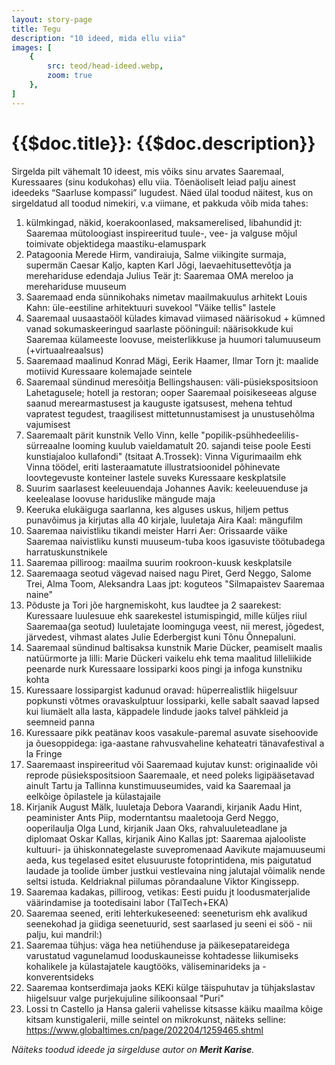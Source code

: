```yaml
---
layout: story-page
title: Tegu
description: "10 ideed, mida ellu viia"
images: [
    {
        src: teod/head-ideed.webp,
        zoom: true
    },
]
---
```


# {{$doc.title}}: {{$doc.description}}

Sirgelda pilt vähemalt 10 ideest, mis võiks sinu arvates Saaremaal, Kuressaares (sinu kodukohas) ellu viia. Tõenäoliselt leiad palju ainest ideedeks “Saarluse kompassi” lugudest. Näed ülal toodud näitest, kus on sirgeldatud all toodud nimekiri, v.a viimane, et pakkuda võib mida tahes: 

1. külmkingad, näkid, koerakoonlased, maksamerelised, libahundid jt: Saaremaa mütoloogiast inspireeritud tuule-, vee- ja valguse mõjul toimivate objektidega maastiku-elamuspark
2. Patagoonia Merede Hirm, vandiraiuja, Salme viikingite surmaja, supermän Caesar Kaljo, kapten Karl Jõgi, laevaehitusettevõtja ja merehariduse edendaja Julius Teär jt: Saaremaa OMA mereloo ja merehariduse muuseum
3. Saaremaad enda sünnikohaks nimetav maailmakuulus arhitekt Louis Kahn: üle-eestiline arhitektuuri suvekool "Väike tellis" lastele
4. Saaremaal uusaastaööl külades kimavad viimased näärisokud + kümned vanad sokumaskeeringud saarlaste pööninguil: näärisokkude kui Saaremaa külameeste loovuse, meisterlikkuse ja huumori talumuuseum (+virtuaalreaalsus)
5. Saaremaad maalinud Konrad Mägi, Eerik Haamer, Ilmar Torn jt: maalide motiivid Kuressaare kolemajade seintele
6. Saaremaal sündinud meresõitja Bellingshausen: väli-püsiekspositsioon Lahetagusele; hotell ja restoran; ooper Saaremaal poisikeseeas alguse saanud merearmastusest ja kauguste igatsusest, mehena tehtud vapratest tegudest, traagilisest mittetunnustamisest ja unustusehõlma vajumisest
7. Saaremaalt pärit kunstnik Vello Vinn, kelle "popilik-psühhedeelilis-sürreaalne looming kuulub vaieldamatult 20. sajandi teise poole Eesti kunstiajaloo kullafondi" (tsitaat A.Trossek): Vinna Vigurimaailm ehk Vinna töödel, eriti lasteraamatute illustratsioonidel põhinevate loovtegevuste konteiner lastele suveks Kuressaare keskplatsile
8. Suurim saarlasest keeleuuendaja Johannes Aavik: keeleuuenduse ja keelealase loovuse hariduslike mängude maja
9. Keeruka elukäiguga saarlanna, kes alguses uskus, hiljem pettus punavõimus ja kirjutas alla 40 kirjale, luuletaja Aira Kaal: mängufilm
10. Saaremaa naivistliku tikandi meister Harri Aer: Orissaarde väike Saaremaa naivistliku kunsti muuseum-tuba koos igasuviste töötubadega harratuskunstnikele
11. Saaremaa pilliroog: maailma suurim rookroon-kuusk keskplatsile 
12. Saaremaaga seotud vägevad naised nagu Piret, Gerd Neggo, Salome Trei, Alma Toom, Aleksandra Laas jpt: koguteos "Silmapaistev Saaremaa naine"
13. Põduste ja Tori jõe hargnemiskoht, kus laudtee ja 2 saarekest: Kuressaare luulesuue ehk saarekestel istumispingid, mille küljes riiul Saaremaa(ga seotud) luuletajate loominguga veest, nii merest, jõgedest, järvedest, vihmast alates Julie Ederbergist kuni Tõnu Õnnepaluni. 
14. Saaremaal sündinud baltisaksa kunstnik Marie Dücker, peamiselt maalis natüürmorte ja lilli: Marie Dückeri vaikelu ehk tema maalitud lilleliikide peenarde nurk Kuressaare lossiparki koos pingi ja infoga kunstniku kohta
15. Kuressaare lossipargist kadunud oravad: hüperrealistlik hiigelsuur popkunsti võtmes oravaskulptuur lossiparki, kelle sabalt saavad lapsed kui liumäelt alla lasta, käppadele lindude jaoks talvel pähkleid ja seemneid panna
16. Kuressaare pikk peatänav koos vasakule-paremal asuvate sisehoovide ja õuesoppidega: iga-aastane rahvusvaheline kehateatri tänavafestival a la Fringe
17. Saaremaast inspireeritud või Saaremaad kujutav kunst: originaalide või reprode püsiekspositsioon Saaremaale, et need poleks ligipääsetavad ainult Tartu ja Tallinna kunstimuuseumides, vaid ka Saaremaal ja eelkõige õpilastele ja külastajaile
18. Kirjanik August Mälk, luuletaja Debora Vaarandi, kirjanik Aadu Hint, peaminister Ants Piip, moderntantsu maaletooja Gerd Neggo, ooperilaulja Olga Lund, kirjanik Jaan Oks, rahvaluuleteadlane ja diplomaat Oskar Kallas, kirjanik Aino Kallas jpt: Saaremaa ajalooliste kultuuri- ja ühiskonnategelaste suvepromenaad Aavikute majamuuseumi aeda, kus tegelased esitet elusuuruste fotoprintidena, mis paigutatud laudade ja toolide ümber justkui vestlevaina ning jalutajal võimalik nende seltsi istuda. Keldriaknal piilumas põrandaalune Viktor Kingissepp.
19. Saaremaa kadakas, pilliroog, vetikas: Eesti puidu jt loodusmaterjalide väärindamise ja tootedisaini labor (TalTech+EKA)
20. Saaremaa seened, eriti lehterkukeseened: seeneturism ehk avalikud seenekohad ja giidiga seenetuurid, sest saarlased ju seeni ei söö - nii palju, kui mandril:)
21. Saaremaa tühjus: väga hea netiühenduse ja päikesepatareidega varustatud vagunelamud looduskauneisse kohtadesse liikumiseks kohalikele ja külastajatele kaugtööks, väliseminarideks ja -konverentsideks
22. Saaremaa kontserdimaja jaoks KEKi külge täispuhutav ja tühjakslastav hiigelsuur valge purjekujuline silikoonsaal "Puri"
23. Lossi tn Castello ja Hansa galerii vahelisse kitsasse käiku maailma kõige kitsam kunstigalerii, mille seintel on mikrokunst, näiteks selline: https://www.globaltimes.cn/page/202204/1259465.shtml

*Näiteks toodud ideede ja sirgelduse autor on **Merit Karise**.*


<!-- <details-wrapper summary="Lisaks" icon="icon-park-outline:six-points">

- Inspiratsiooniks saad siit vaadata kaarte, millest mitu on käsitsi joonistatud: https://www.pinterest.com/meritkarise/kaardid/

</details-wrapper> -->
